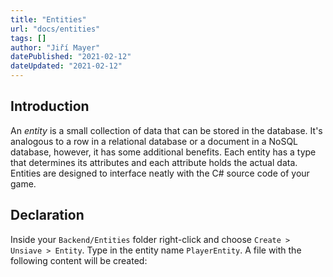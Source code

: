 ```yaml
---
title: "Entities"
url: "docs/entities"
tags: []
author: "Jiří Mayer"
datePublished: "2021-02-12"
dateUpdated: "2021-02-12"
---
```


## Introduction

An *entity* is a small collection of data that can be stored in the database. It's analogous to a row in a relational database or a document in a NoSQL database, however, it has some additional benefits. Each entity has a type that determines its attributes and each attribute holds the actual data. Entities are designed to interface neatly with the C# source code of your game.


## Declaration

Inside your `Backend/Entities` folder right-click and choose `Create > Unsiave > Entity`. Type in the entity name `PlayerEntity`. A file with the following content will be created:

